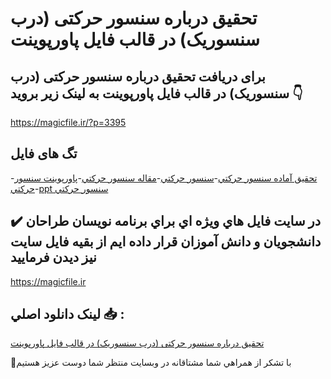 # تحقیق درباره سنسور حرکتی (درب سنسوریک) در قالب فایل پاورپوینت

## برای دریافت تحقیق درباره سنسور حرکتی (درب سنسوریک) در قالب فایل پاورپوینت به لینک زیر بروید 👇

https://magicfile.ir/?p=3395

## تگ های فایل

-[تحقیق آماده سنسور حرکتي](https://magicfile.ir/product/%d8%aa%d8%ad%d9%82%d9%8a%d9%82-%d8%b3%d9%86%d8%b3%d9%88%d8%b1-%d8%ad%d8%b1%da%a9%d8%aa%d9%8a-%d8%af%d8%b1%d8%a8-%d8%b3%d9%86%d8%b3%d9%88%d8%b1%d9%8a%da%a9-%d8%af%d8%b1-%d9%81%d8%a7%d9%8a%d9%84-%d9%be%d8%a7%d9%88%d8%b1%d9%be%d9%88%d9%8a%d9%86%d8%aa/)-[سنسور حرکتي](https://magicfile.ir/product/%d8%aa%d8%ad%d9%82%d9%8a%d9%82-%d8%b3%d9%86%d8%b3%d9%88%d8%b1-%d8%ad%d8%b1%da%a9%d8%aa%d9%8a-%d8%af%d8%b1%d8%a8-%d8%b3%d9%86%d8%b3%d9%88%d8%b1%d9%8a%da%a9-%d8%af%d8%b1-%d9%81%d8%a7%d9%8a%d9%84-%d9%be%d8%a7%d9%88%d8%b1%d9%be%d9%88%d9%8a%d9%86%d8%aa/)-[مقاله سنسور حرکتي](https://magicfile.ir/product/%d8%aa%d8%ad%d9%82%d9%8a%d9%82-%d8%b3%d9%86%d8%b3%d9%88%d8%b1-%d8%ad%d8%b1%da%a9%d8%aa%d9%8a-%d8%af%d8%b1%d8%a8-%d8%b3%d9%86%d8%b3%d9%88%d8%b1%d9%8a%da%a9-%d8%af%d8%b1-%d9%81%d8%a7%d9%8a%d9%84-%d9%be%d8%a7%d9%88%d8%b1%d9%be%d9%88%d9%8a%d9%86%d8%aa/)-[پاورپوینت سنسور حرکتي](https://magicfile.ir/product/%d8%aa%d8%ad%d9%82%d9%8a%d9%82-%d8%b3%d9%86%d8%b3%d9%88%d8%b1-%d8%ad%d8%b1%da%a9%d8%aa%d9%8a-%d8%af%d8%b1%d8%a8-%d8%b3%d9%86%d8%b3%d9%88%d8%b1%d9%8a%da%a9-%d8%af%d8%b1-%d9%81%d8%a7%d9%8a%d9%84-%d9%be%d8%a7%d9%88%d8%b1%d9%be%d9%88%d9%8a%d9%86%d8%aa/)-[ppt سنسور حرکتي](https://magicfile.ir/product/%d8%aa%d8%ad%d9%82%d9%8a%d9%82-%d8%b3%d9%86%d8%b3%d9%88%d8%b1-%d8%ad%d8%b1%da%a9%d8%aa%d9%8a-%d8%af%d8%b1%d8%a8-%d8%b3%d9%86%d8%b3%d9%88%d8%b1%d9%8a%da%a9-%d8%af%d8%b1-%d9%81%d8%a7%d9%8a%d9%84-%d9%be%d8%a7%d9%88%d8%b1%d9%be%d9%88%d9%8a%d9%86%d8%aa/)

## ✔️ در سايت فايل هاي ويژه اي براي برنامه نويسان طراحان دانشجويان و دانش آموزان قرار داده ايم از بقيه فايل سايت نيز ديدن فرماييد

https://magicfile.ir


## لينک دانلود اصلي 📥 :

[تحقیق درباره سنسور حرکتی (درب سنسوریک) در قالب فایل پاورپوینت](https://magicfile.ir/product/%d8%aa%d8%ad%d9%82%d9%8a%d9%82-%d8%b3%d9%86%d8%b3%d9%88%d8%b1-%d8%ad%d8%b1%da%a9%d8%aa%d9%8a-%d8%af%d8%b1%d8%a8-%d8%b3%d9%86%d8%b3%d9%88%d8%b1%d9%8a%da%a9-%d8%af%d8%b1-%d9%81%d8%a7%d9%8a%d9%84-%d9%be%d8%a7%d9%88%d8%b1%d9%be%d9%88%d9%8a%d9%86%d8%aa/) 


🙏با تشکر از همراهي شما مشتاقانه در وبسایت منتظر شما دوست عزیز هستیم

